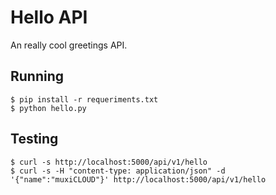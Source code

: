 # Hello API

An really cool greetings API.


## Running

    $ pip install -r requeriments.txt
    $ python hello.py


## Testing

    $ curl -s http://localhost:5000/api/v1/hello
    $ curl -s -H "content-type: application/json" -d '{"name":"muxiCLOUD"}' http://localhost:5000/api/v1/hello
